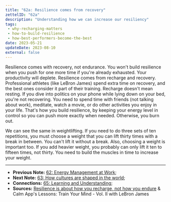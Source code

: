 ```yaml
---
title: "62a: Resilience comes from recovery"
zettelID: "62a"
description: "Understanding how we can increase our resiliency"
tags:
 - why-recharging-matters
 - how-to-build-resilience
 - how-best-performers-become-the-best
date: 2023-05-21
updateDate: 2023-08-10
external: false
---
```


Resilience comes with recovery, not endurance. You won't build resilience when you push for one more time if you're already exhausted. Your productivity will deplete. Resilience comes from recharge and recovery. Professional athletes (like LeBron James) spend extra time on recovery, and the best ones consider it part of their training. Recharge doesn't mean resting. If you dive into politics on your phone while lying down on your bed, you're not recovering. You need to spend time with friends (not talking about work), meditate, watch a movie, or do other activities you enjoy in your life. That's how you build resilience, by keeping your energy level in control so you can push more exactly when needed. Otherwise, you burn out.

We can see the same in weightlifting. If you need to do three sets of ten repetitions, you must choose a weight that you can lift thirty times with a break in between. You can't lift it without a break. Also, choosing a weight is important too. If you add heavier weight, you probably can only lift it ten to fifteen times, not thirty. You need to build the muscles in time to increase your weight.

---

- **Previous Note:** [62: Energy Management at Work](/notes/62/);
- **Next Note:** [63: How cultures are shaped in the world](/notes/63/);
- **Connections:** [65: Learning and Understanding](/notes/65/);
- **Sources:** [Resilience is about how you recharge, not how you endure](https://hbr.org/2016/06/resilience-is-about-how-you-recharge-not-how-you-endure) & Calm App's Lessons: Train Your Mind - Vol. II with LeBron James
